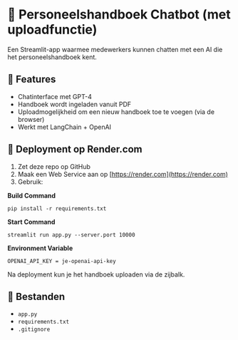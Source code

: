 # 💬 Personeelshandboek Chatbot (met uploadfunctie)

Een Streamlit-app waarmee medewerkers kunnen chatten met een AI die het personeelshandboek kent.

## 🔧 Features

- Chatinterface met GPT-4
- Handboek wordt ingeladen vanuit PDF
- Uploadmogelijkheid om een nieuw handboek toe te voegen (via de browser)
- Werkt met LangChain + OpenAI

## 🚀 Deployment op Render.com

1. Zet deze repo op GitHub
2. Maak een Web Service aan op [https://render.com](https://render.com)
3. Gebruik:

**Build Command**
```
pip install -r requirements.txt
```

**Start Command**
```
streamlit run app.py --server.port 10000
```

**Environment Variable**
```
OPENAI_API_KEY = je-openai-api-key
```

Na deployment kun je het handboek uploaden via de zijbalk.

## 📁 Bestanden

- `app.py`
- `requirements.txt`
- `.gitignore`

